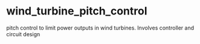 # wind_turbine_pitch_control
pitch control to limit power outputs in wind turbines. Involves controller and circuit design

